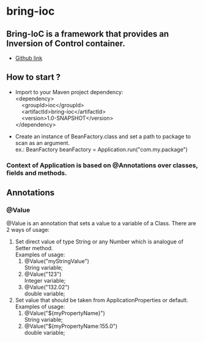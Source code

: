 # bring-ioc

## Bring-IoC is a framework that provides an Inversion of Control container.

* [Github link](https://github.com/petrosteam/bring-ioc/blob/main/README.md)

## How to start ?

* Import to your Maven project dependency:\
  \<dependency>\
  &nbsp;&nbsp;&nbsp;&nbsp;\<groupId>ioc\</groupId>\
  &nbsp;&nbsp;&nbsp;&nbsp;\<artifactId>bring-ioc\</artifactId>\
  &nbsp;&nbsp;&nbsp;&nbsp;\<version>1.0-SNAPSHOT\</version>\
  \</dependency>


* Create an instance of BeanFactory.class and set a path to package to scan as an argument.\
  ex.: BeanFactory beanFactory = Application.run("com.my.package")

### Context of Application is based on @Annotations over classes, fields and methods.

## Annotations

### @Value

@Value is an annotation that sets a value to a variable of a Class. There are 2 ways of usage:

1. Set direct value of type String or any Number which is analogue of Setter method.\
   Examples of usage:
    1. @Value("myStringValue")\
       String variable;
    2. @Value("123")\
       Integer variable;
    3. @Value("132.02")\
       double variable;
2. Set value that should be taken from ApplicationProperties or default.\
   Examples of usage:
   1. @Value("${myPropertyName}")\
      String variable; 
   2. @Value("${myPropertyName:155.0")\
   double variable;
